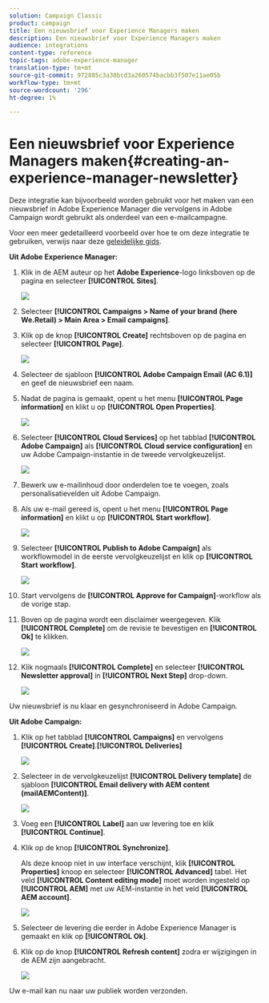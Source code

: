 ```yaml
---
solution: Campaign Classic
product: campaign
title: Een nieuwsbrief voor Experience Managers maken
description: Een nieuwsbrief voor Experience Managers maken
audience: integrations
content-type: reference
topic-tags: adobe-experience-manager
translation-type: tm+mt
source-git-commit: 972885c3a38bcd3a260574bacbb3f507e11ae05b
workflow-type: tm+mt
source-wordcount: '296'
ht-degree: 1%

---
```



# Een nieuwsbrief voor Experience Managers maken{#creating-an-experience-manager-newsletter}

Deze integratie kan bijvoorbeeld worden gebruikt voor het maken van een nieuwsbrief in Adobe Experience Manager die vervolgens in Adobe Campaign wordt gebruikt als onderdeel van een e-mailcampagne.

Voor een meer gedetailleerd voorbeeld over hoe te om deze integratie te gebruiken, verwijs naar deze [geleidelijke gids](https://helpx.adobe.com/campaign/kb/acc-aem.html).

**Uit Adobe Experience Manager:**

1. Klik in de AEM auteur op het **Adobe Experience**-logo linksboven op de pagina en selecteer **[!UICONTROL Sites]**.

   ![](assets/aem_uc_1.png)

1. Selecteer **[!UICONTROL Campaigns > Name of your brand (here We.Retail) > Main Area > Email campaigns]**.
1. Klik op de knop **[!UICONTROL Create]** rechtsboven op de pagina en selecteer **[!UICONTROL Page]**.

   ![](assets/aem_uc_2.png)

1. Selecteer de sjabloon **[!UICONTROL Adobe Campaign Email (AC 6.1)]** en geef de nieuwsbrief een naam.
1. Nadat de pagina is gemaakt, opent u het menu **[!UICONTROL Page information]** en klikt u op **[!UICONTROL Open Properties]**.

   ![](assets/aem_uc_3.png)

1. Selecteer **[!UICONTROL Cloud Services]** op het tabblad **[!UICONTROL Adobe Campaign]** als **[!UICONTROL Cloud service configuration]** en uw Adobe Campaign-instantie in de tweede vervolgkeuzelijst.

   ![](assets/aem_uc_4.png)

1. Bewerk uw e-mailinhoud door onderdelen toe te voegen, zoals personalisatievelden uit Adobe Campaign.
1. Als uw e-mail gereed is, opent u het menu **[!UICONTROL Page information]** en klikt u op **[!UICONTROL Start workflow]**.

   ![](assets/aem_uc_5.png)

1. Selecteer **[!UICONTROL Publish to Adobe Campaign]** als workflowmodel in de eerste vervolgkeuzelijst en klik op **[!UICONTROL Start workflow]**.

   ![](assets/aem_uc_6.png)

1. Start vervolgens de **[!UICONTROL Approve for Campaign]**-workflow als de vorige stap.
1. Boven op de pagina wordt een disclaimer weergegeven. Klik **[!UICONTROL Complete]** om de revisie te bevestigen en **[!UICONTROL Ok]** te klikken.

   ![](assets/aem_uc_7.png)

1. Klik nogmaals **[!UICONTROL Complete]** en selecteer **[!UICONTROL Newsletter approval]** in **[!UICONTROL Next Step]** drop-down.

   ![](assets/aem_uc_8.png)

Uw nieuwsbrief is nu klaar en gesynchroniseerd in Adobe Campaign.

**Uit Adobe Campaign:**

1. Klik op het tabblad **[!UICONTROL Campaigns]** en vervolgens **[!UICONTROL Create]**.**[!UICONTROL Deliveries]**

   ![](assets/aem_uc_9.png)

1. Selecteer in de vervolgkeuzelijst **[!UICONTROL Delivery template]** de sjabloon **[!UICONTROL Email delivery with AEM content (mailAEMContent)]**.

   ![](assets/aem_uc_10.png)

1. Voeg een **[!UICONTROL Label]** aan uw levering toe en klik **[!UICONTROL Continue]**.
1. Klik op de knop **[!UICONTROL Synchronize]**.

   Als deze knoop niet in uw interface verschijnt, klik **[!UICONTROL Properties]** knoop en selecteer **[!UICONTROL Advanced]** tabel. Het veld **[!UICONTROL Content editing mode]** moet worden ingesteld op **[!UICONTROL AEM]** met uw AEM-instantie in het veld **[!UICONTROL AEM account]**.

   ![](assets/aem_uc_11.png)

1. Selecteer de levering die eerder in Adobe Experience Manager is gemaakt en klik op **[!UICONTROL Ok]**.
1. Klik op de knop **[!UICONTROL Refresh content]** zodra er wijzigingen in de AEM zijn aangebracht.

   ![](assets/aem_uc_12.png)

Uw e-mail kan nu naar uw publiek worden verzonden.
